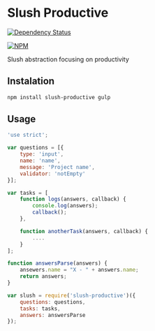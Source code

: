 # Slush Productive

[![Dependency Status](https://gemnasium.com/brunobertolini/slush-productive.svg)](https://gemnasium.com/brunobertolini/slush-productive)

[![NPM](https://nodei.co/npm/slush-productive.png?downloads=true)](https://nodei.co/npm/slush-productive/)

Slush abstraction focusing on productivity

## Instalation

```bash
npm install slush-productive gulp
```

## Usage 

```javascript
'use strict';

var questions = [{
    type: 'input',
    name: 'name',
    message: 'Project name',
    validator: 'notEmpty'
}];

var tasks = [
    function logs(answers, callback) {
        console.log(answers);
        callback();
    },

    function anotherTask(answers, callback) {
        ....
    }
];

function answersParse(answers) {
    ansewers.name = "X - " + answers.name;
    return answers;
}

var slush = require('slush-productive')({
    questions: questions,
    tasks: tasks,
    answers: answersParse
});
```
